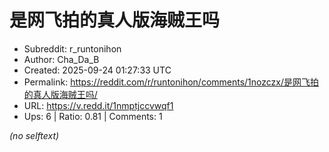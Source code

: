 # 是网飞拍的真人版海贼王吗

- Subreddit: r_runtonihon
- Author: Cha_Da_B
- Created: 2025-09-24 01:27:33 UTC
- Permalink: https://reddit.com/r/runtonihon/comments/1nozczx/是网飞拍的真人版海贼王吗/
- URL: https://v.redd.it/1nmptjccvwqf1
- Ups: 6 | Ratio: 0.81 | Comments: 1

_(no selftext)_
